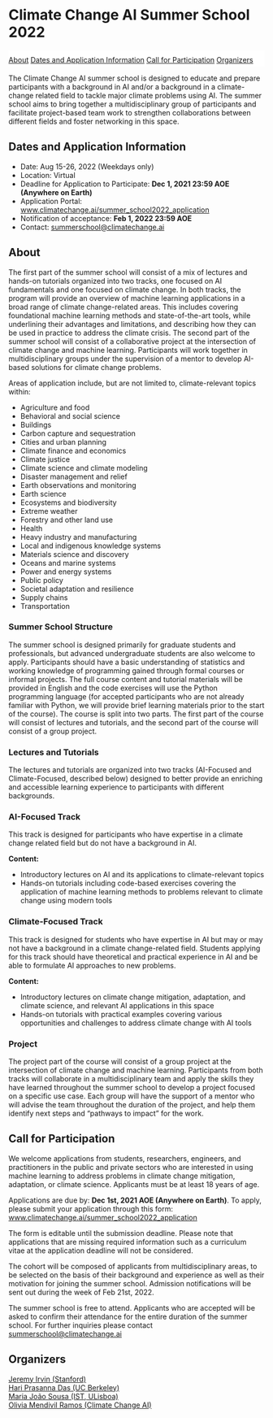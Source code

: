 <h1>Climate Change AI Summer School 2022<br></h1>

<div class='buttons' id='sticky-nav'>
  <a class='button' href='#about'>About</a>
  <a class='button' href='#dates-and-application-information'>Dates and Application Information</a>
  <a class='button' href='#call-for-participation'>Call for Participation</a>
  <a class='button' href='#organizers'>Organizers</a>
</div>

The Climate Change AI summer school is designed to educate and prepare participants with a background in AI and/or a background in a climate-change related field to tackle major climate problems using AI. The summer school aims to bring together a multidisciplinary group of participants and facilitate project-based team work to strengthen collaborations between different fields and foster networking in this space. 

## Dates and Application Information
- Date: Aug 15-26, 2022 (Weekdays only)
- Location: Virtual
- Deadline for Application to Participate: <b>Dec 1, 2021 23:59 AOE (Anywhere on Earth)</b>
- Application Portal: www.climatechange.ai/summer_school2022_application
- Notification of acceptance: <b>Feb 1, 2022 23:59 AOE</b>
- Contact: <summerschool@climatechange.ai>

## About

The first part of the summer school will consist of a mix of lectures and hands-on tutorials organized into two tracks, one focused on AI fundamentals and one focused on climate change. In both tracks, the program will provide an overview of machine learning applications in a broad range of climate change-related areas. This includes covering foundational machine learning methods and state-of-the-art tools, while underlining their advantages and limitations, and describing how they can be used in practice to address the climate crisis. The second part of the summer school will consist of a collaborative project at the intersection of climate change and machine learning. Participants will work together in multidisciplinary groups under the supervision of a mentor to develop AI-based solutions for climate change problems.

Areas of application include, but are not limited to, climate-relevant topics within: 
  - Agriculture and food
  - Behavioral and social science
  - Buildings
  - Carbon capture and sequestration
  - Cities and urban planning
  - Climate finance and economics
  - Climate justice
  - Climate science and climate modeling
  - Disaster management and relief
  - Earth observations and monitoring
  - Earth science
  - Ecosystems and biodiversity
  - Extreme weather
  - Forestry and other land use
  - Health
  - Heavy industry and manufacturing
  - Local and indigenous knowledge systems
  - Materials science and discovery
  - Oceans and marine systems
  - Power and energy systems
  - Public policy
  - Societal adaptation and resilience
  - Supply chains
  - Transportation 

### Summer School Structure
The summer school is designed primarily for graduate students and professionals, but advanced undergraduate students are also welcome to apply. Participants should have a basic understanding of statistics and working knowledge of programming gained through formal courses or informal projects. The full course content and tutorial materials will be provided in English and the code exercises will use the Python programming language (for accepted participants who are not already familiar with Python, we will provide brief learning materials prior to the start of the course). 
The course is split into two parts. The first part of the course will consist of lectures and tutorials, and the second part of the course will consist of a group project.

### Lectures and Tutorials 
The lectures and tutorials are organized into two tracks (AI-Focused and Climate-Focused, described below) designed to better provide an enriching and accessible learning experience to participants with different backgrounds.
### AI-Focused Track
This track is designed for participants who have expertise in a climate change related field but do not have a background in AI. 

**Content:**
  - Introductory lectures on AI and its applications to climate-relevant topics
  - Hands-on tutorials including code-based exercises covering the application of machine learning methods to problems relevant to climate change using modern tools

### Climate-Focused Track
This track is designed for students who have expertise in AI but may or may not have a background in a climate change-related field. Students applying for this track should have theoretical and practical experience in AI and be able to formulate AI approaches  to  new problems.

**Content:**
   - Introductory lectures on climate change mitigation, adaptation, and climate science, and relevant AI applications in this space
   - Hands-on tutorials with practical examples covering various opportunities and challenges to address climate change with AI tools

### Project 
The project part of the course will consist of a group project at the intersection of climate change and machine learning. Participants from both tracks will collaborate in a multidisciplinary team and apply the skills they have learned throughout the summer school to develop a project focused on a specific use case. Each group will have the support of a mentor who will advise the team throughout the duration of the project, and help them identify next steps and “pathways to impact” for the work.


## Call for Participation

We welcome applications from students, researchers, engineers, and practitioners in the public and private sectors who are interested in using machine learning to address problems in climate change mitigation, adaptation, or climate science.  Applicants must be at least 18 years of age. 
 
Applications are due by: **Dec 1st, 2021 AOE (Anywhere on Earth)**. To apply, please submit your application through this form:
www.climatechange.ai/summer_school2022_application

The form is editable until the submission deadline. Please note that applications that are missing required information such as a curriculum vitae at the application deadline will not be considered.

The cohort will be composed of applicants from multidisciplinary areas, to be selected on the basis of their background and experience as well as their motivation for joining the summer school.  Admission notifications will be sent out during the week of Feb 21st, 2022. 

The summer school is free to attend. Applicants who are accepted will be asked to confirm their attendance for the entire duration of the summer school. 
For further inquiries please contact summerschool@climatechange.ai

## Organizers
[Jeremy Irvin (Stanford)](https://jirvin16.github.io/)<br>
[Hari Prasanna Das (UC Berkeley)](http://hariprasanna.com/)<br>
[Maria João Sousa (IST, ULisboa)](https://www.linkedin.com/in/mariajoaosousa/)<br>
[Olivia Mendivil Ramos (Climate Change AI)](https://www.cshl.edu/research/postdoctoral-research/postdocs/olivia-mendivil-ramos/)<br>

<!-- ## FAQ

### Eligibility

_Q: Does my institution qualify as an "accredited university or academic research institution" under the eligibility criteria of this grant?_<br>
A: For the purposes of this grant, we consider any officially-recognized non-profit academic institution with faculty to be an "accredited university or academic research institution," and therefore eligible to be a lead institution on a proposal. If you’re unsure as to whether your institution qualifies under these criteria, feel free to email us at <grants@climatechange.ai>.

_Q: I am from a US national lab. Does this count as an eligible "academic research institution"?_<br>
A: US national labs and federally funded research and development centers (FFRDCs) are unfortunately not eligible to be the lead institution on a proposal.

_Q: I am from an eligible “accredited university or academic research institution” as defined above and hold a post-PhD research position at that institution, but am not technically considered either a postdoc or faculty member. Am I eligible to be a PI?_<br>
A: Yes. Anyone at an eligible lead institution as defined above who holds a post-PhD research position of postdoctoral level or above, and is allowed by their institution to hold grants, is eligible to apply as a PI. -->

<!-- ## Sponsors

### Supported By
 -->
<!-- <div class='logo-wrapper'>
  <img src='/images/innovation_grants_partners_logo.png'>
</div> -->

<!-- ### Fiscal Sponsor

<div class='logo-wrapper'>
  <img src='/images/future_earth.png'>
</div>
 -->
<style>
:root {
  --sticky-nav-height: 59px;
}

.logo-wrapper img {
    width: 24rem;
    max-width: 100%;
    margin: 0 auto;
    display: block;
}

@media screen and (min-width: 651px) {
  #sticky-nav {
    position: -webkit-sticky;
    position: sticky;
    background: white;
    width: 100%;
    z-index: 1;
    padding-top: 10px;
    padding-bottom: 5px;
  }
}

@media screen and (min-width: 1024px) {
  #sticky-nav {
    top: var(--navbar-height-normal);
  }

  h1, h2, h3 {
    scroll-margin-top: calc(var(--navbar-height-normal) + var(--sticky-nav-height));
    scroll-snap-margin-top: calc(var(--navbar-height-normal) + var(--sticky-nav-height));
  }
}

@media screen and (min-width: 651px) and (max-width: 1023px) {
  #sticky-nav {
    top: var(--navbar-height-mobile);
  }

  h1, h2, h3 {
    scroll-margin-top: calc(var(--navbar-height-mobile) + var(--sticky-nav-height));
    scroll-snap-margin-top: calc(var(--navbar-height-mobile) + var(--sticky-nav-height));
  }
}
</style>

<script>
$(document).ready(() => {
  const $stickyNav = $('#sticky-nav');

  $('#content h2').each((i, h2) => {
    $stickyNav.append(`<a class='button' href="#${h2.id}">${h2.innerText}</a>`);
  });

  document.documentElement.style.setProperty('--sticky-nav-height', `${$stickyNav.outerHeight()}px`);

  $(window).on("resize orientationchange", () => {
    document.documentElement.style.setProperty('--sticky-nav-height', `${$stickyNav.outerHeight()}px`);
  });

  // Fix an issue where the sticky nav covers the <h> element when visiting the
  // anchor link directly from a URL
  if ($(location.hash).length) {
    setTimeout(() => {
      $(location.hash)[0].scrollIntoView();
    }, 1);
  }
});
</script>
